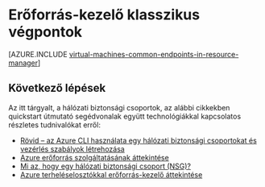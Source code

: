 <properties
   pageTitle="Erőforrás-kezelő klasszikus végpontok |} Microsoft Azure"
   description="Megértéséhez, hogy hogyan végpontjait a klasszikus telepítési modellből most végrehajtása az erőforrás-kezelő hálózati biztonsági csoportokat és a vezérlés szabályok használatával"
   services="virtual-machines-linux"
   documentationCenter=""
   authors="iainfoulds"
   manager="timlt"
   editor=""/>

<tags
   ms.service="virtual-machines-linux"
   ms.devlang="na"
   ms.topic="article"
   ms.tgt_pltfrm="vm-linux"
   ms.workload="infrastructure-services"
   ms.date="10/27/2016"
   ms.author="iainfou"/>

# <a name="classic-endpoints-in-resource-manager"></a>Erőforrás-kezelő klasszikus végpontok
[AZURE.INCLUDE [virtual-machines-common-endpoints-in-resource-manager](../../includes/virtual-machines-common-endpoints-in-resource-manager.md)]

## <a name="next-steps"></a>Következő lépések
Az itt tárgyalt, a hálózati biztonsági csoportok, az alábbi cikkekben quickstart útmutató segédvonalak együtt technológiákkal kapcsolatos részletes tudnivalókat erről:

- [Rövid – az Azure CLI használata egy hálózati biztonsági csoportokat és vezérlés szabályok létrehozása](virtual-machines-linux-nsg-quickstart.md)  
- [Azure erőforrás szolgáltatásának áttekintése](../azure-resource-manager/resource-group-overview.md)  
- [Mi az, hogy egy hálózati biztonsági csoport (NSG)?](../virtual-network/virtual-networks-nsg.md)  
- [Azure terheléselosztókkal erőforrás-kezelő áttekintése](../load-balancer/load-balancer-arm.md) 